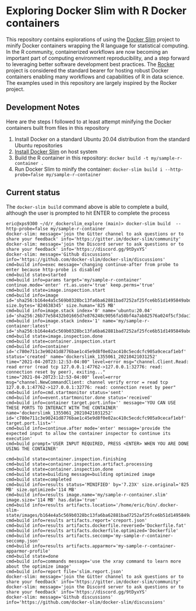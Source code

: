 # Exploring Docker Slim with R Docker containers

This repository contains explorations of using the [Docker Slim](https://github.com/docker-slim/docker-slim) project to minify Docker containers wrapping the R language for statistical computing. In the R community, containerized workflows are now becoming an important part of computing environment reproducibility, and a step forward to leveraging better software development best practices.  The [Rocker](https://www.rocker-project.org/) project is considered the standard bearer for hosting robust Docker containers enabling many workflows and capabilities of R in data science. The examples used in this repository are largely inspired by the Rocker project.

## Development Notes

Here are the steps I followed to at least attempt minifying the Docker containers built from files in this repository

1. Install Docker on a standard Ubuntu 20.04 distribution from the standard Ubuntu repositories
1. [Install Docker Slim](https://github.com/docker-slim/docker-slim#installation) on host system
1. Build the R container in this repository: `docker build -t my/sample-r-container .`
1. Run Docker Slim to minify the container: `docker-slim build i --http-probe=false my/sample-r-container`

## Current status

The `docker-slim build` command above is able to complete a build, although the user is prompted to hit ENTER to complete the process

```
eric@xps9300 ~/d/r_dockerslim_explore (main)> docker-slim build  --http-probe=false my/sample-r-container
docker-slim: message='join the Gitter channel to ask questions or to share your feedback' info='https://gitter.im/docker-slim/community'
docker-slim: message='join the Discord server to ask questions or to share your feedback' info='https://discord.gg/9tDyxYS'
docker-slim: message='Github discussions' info='https://github.com/docker-slim/docker-slim/discussions'
cmd=build info=exec message='changing continue-after from probe to enter because http-probe is disabled' 
cmd=build state=started
cmd=build info=params target='my/sample-r-container' continue.mode='enter' rt.as.user='true' keep.perms='true' 
cmd=build state=image.inspection.start
cmd=build info=image id='sha256:b164e4a5c569b0328bc13fa6ba62881bad7252af25fce6b51d1495849abde99e' size.bytes='824638345' size.human='825 MB' 
cmd=build info=image.stack index='0' name='ubuntu:20.04' id='sha256:26b77e58432b01665d7e876248c9056fa58bf4a7ab82576a024f5cf3dac146d6' 
cmd=build info=image.stack index='1' name='my/sample-r-container:latest' id='sha256:b164e4a5c569b0328bc13fa6ba62881bad7252af25fce6b51d1495849abde99e' 
cmd=build state=image.inspection.done
cmd=build state=container.inspection.start
cmd=build info=container id='c780e711c3e90241d8776bae1c45e9d8f0e02ac410c5ecdcfc905a9cecaf1ebf' status='created' name='dockerslimk_1355061_20210421031252' 
time="2021-04-20T23:12:53-04:00" level=error msg="channel.Client.Read: read error (read tcp 127.0.0.1:47762->127.0.0.1:32776: read: connection reset by peer), exiting..."
time="2021-04-20T23:12:53-04:00" level=error msg="channel.NewCommandClient: channel verify error = read tcp 127.0.0.1:47762->127.0.0.1:32776: read: connection reset by peer"
cmd=build info=cmd.startmonitor status='sent' 
cmd=build info=event.startmonitor.done status='received' 
cmd=build info=container target.port.info='' message='YOU CAN USE THESE PORTS TO INTERACT WITH THE CONTAINER' name='dockerslimk_1355061_20210421031252' id='c780e711c3e90241d8776bae1c45e9d8f0e02ac410c5ecdcfc905a9cecaf1ebf' target.port.list='' 
cmd=build info=continue.after mode='enter' message='provide the expected input to allow the container inspector to continue its execution' 
cmd=build prompt='USER INPUT REQUIRED, PRESS <ENTER> WHEN YOU ARE DONE USING THE CONTAINER'

cmd=build state=container.inspection.finishing
cmd=build state=container.inspection.artifact.processing
cmd=build state=container.inspection.done
cmd=build state=building message=building optimized image 
cmd=build state=completed
cmd=build info=results status='MINIFIED' by='7.23X' size.original='825 MB' size.optimized='114 MB' 
cmd=build info=results image.name='my/sample-r-container.slim' image.size='114 MB' has.data='true' 
cmd=build info=results artifacts.location='/home/eric/bin/.docker-slim-state/images/b164e4a5c569b0328bc13fa6ba62881bad7252af25fce6b51d1495849abde99e/artifacts' 
cmd=build info=results artifacts.report='creport.json' 
cmd=build info=results artifacts.dockerfile.reversed='Dockerfile.fat' 
cmd=build info=results artifacts.dockerfile.optimized='Dockerfile' 
cmd=build info=results artifacts.seccomp='my-sample-r-container-seccomp.json' 
cmd=build info=results artifacts.apparmor='my-sample-r-container-apparmor-profile' 
cmd=build state=done
cmd=build info=commands message='use the xray command to learn more about the optimize image' 
cmd=build info=report file='slim.report.json' 
docker-slim: message='join the Gitter channel to ask questions or to share your feedback' info='https://gitter.im/docker-slim/community'
docker-slim: message='join the Discord server to ask questions or to share your feedback' info='https://discord.gg/9tDyxYS'
docker-slim: message='Github discussions' info='https://github.com/docker-slim/docker-slim/discussions'
```
